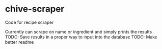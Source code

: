 # chive-scraper
Code for recipe scraper

Currently can scrape on name or ingredient and simply prints the results
TODO: Save results in a proper way to input into the database
TODO: Make better readme

